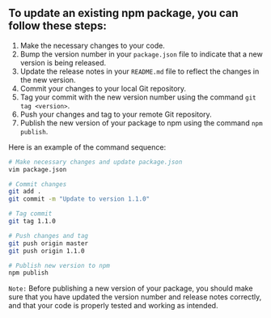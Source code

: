## To update an existing npm package, you can follow these steps:

1. Make the necessary changes to your code.
2. Bump the version number in your `package.json` file to indicate that a new version is being released.
3. Update the release notes in your `README.md` file to reflect the changes in the new version.
4. Commit your changes to your local Git repository.
5. Tag your commit with the new version number using the command `git tag <version>`.
6. Push your changes and tag to your remote Git repository.
7. Publish the new version of your package to npm using the command `npm publish`.

Here is an example of the command sequence:

```bash
# Make necessary changes and update package.json
vim package.json

# Commit changes
git add .
git commit -m "Update to version 1.1.0"

# Tag commit
git tag 1.1.0

# Push changes and tag
git push origin master
git push origin 1.1.0

# Publish new version to npm
npm publish
```

`Note:` Before publishing a new version of your package, you should make sure that you have updated the version number and release notes correctly, and that your code is properly tested and working as intended.
